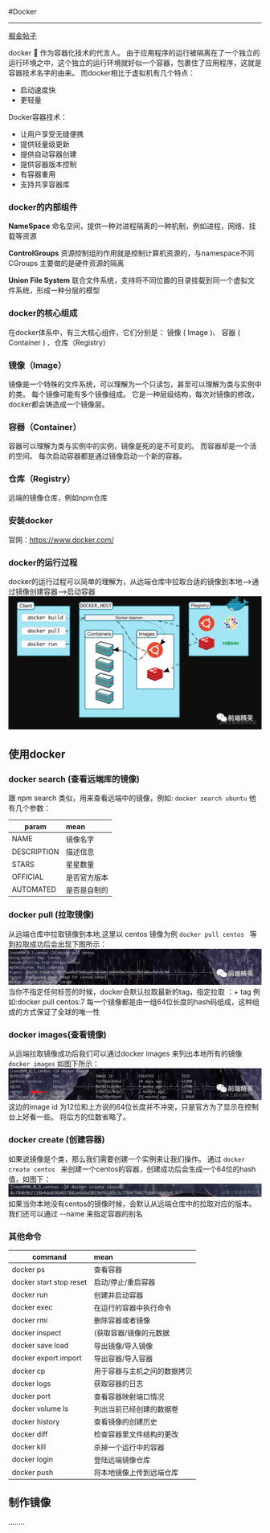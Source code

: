 #Docker

---
[掘金帖子](https://juejin.cn/post/6844904117165359111)

docker 🐳 作为容器化技术的代言人。 由于应用程序的运行被隔离在了一个独立的运行环境之中，这个独立的运行环境就好似一个容器，包裹住了应用程序，这就是容器技术名字的由来。 而docker相比于虚拟机有几个特点：

* 启动速度快
* 更轻量

Docker容器技术：
- 让用户享受无缝便携
- 提供轻量级更新
- 提供自动容器创建
- 提供容器版本控制
- 有容器重用
- 支持共享容器库

### docker的内部组件
**NameSpace** 命名空间，提供一种对进程隔离的一种机制，例如进程，网络、挂载等资源

**ControlGroups** 资源控制组的作用就是控制计算机资源的，与namespace不同CGroups 主要做的是硬件资源的隔离

**Union File System**  联合文件系统，支持将不同位置的目录挂载到同一个虚拟文件系统，形成一种分层的模型

### docker的核心组成
在docker体系中，有三大核心组件，它们分别是： 镜像 ( Image )、 容器 ( Container ) 、仓库（Registry）
### 镜像（Image）
镜像是一个特殊的文件系统，可以理解为一个只读包，甚至可以理解为类与实例中的类。 每个镜像可能有多个镜像组成。 它是一种层级结构，每次对镜像的修改，docker都会铸造成一个镜像层。
### 容器（Container）
容器可以理解为类与实例中的实例，镜像是死的是不可变的。 而容器却是一个活的空间。 每次启动容器都是通过镜像启动一个新的容器。
### 仓库（Registry）
远端的镜像仓库，例如npm仓库

### 安装docker
官网：https://www.docker.com/
### docker的运行过程
docker的运行过程可以简单的理解为，从远端仓库中拉取合适的镜像到本地-->通过镜像创建容器-->启动容器
![运行图](image/img.png)

使用docker
---
### docker search (查看远端库的镜像)
跟 npm search 类似，用来查看远端中的镜像，例如:
`docker search ubuntu`
他有几个参数：

| param       | mean   |
|-------------|:-------|
| NAME        | 镜像名字   |
| DESCRIPTION | 描述信息   |
| STARS       | 星星数量   |
| OFFICIAL    | 是否官方版本 |
| AUTOMATED   | 是否是自制的 |

### docker pull (拉取镜像)
从远端仓库中拉取镜像到本地,这里以 centos 镜像为例
`docker pull centos `
等到拉取成功后会出现下图所示：
![图](image/img_1.png)
当你不指定任何标签的时候，docker会默认拉取最新的tag，指定拉取 ：+ tag 例如:docker pull centos:7 每一个镜像都是由一组64位长度的hash码组成，这种组成的方式保证了全球的唯一性
### docker images(查看镜像)
从远端拉取镜像成功后我们可以通过docker images 来列出本地所有的镜像
`docker images`
如图下所示：
![图](image/img_2.png)
这边的image id 为12位和上方说的64位长度并不冲突，只是官方为了显示在控制台上好看一些。 将后方的位数省略了。
### docker create (创建容器)
如果说镜像是个类，那么我们需要创建一个实例来让我们操作。 通过
`docker create centos
`
来创建一个centos的容器，创建成功后会生成一个64位的hash值，如图下：
![图](image/img_3.png)
如果当你本地没有centos的镜像时候，会默认从远端仓库中的拉取对应的版本。 我们还可以通过 --name 来指定容器的别名

### 其他命令

| command                   | mean           |
|---------------------------|:---------------|
| docker ps                 | 查看容器           |
| docker start  stop  reset | 启动/停止/重启容器     |
| docker run                | 创建并启动容器        |
| docker exec               | 在运行的容器中执行命令    |
| docker rmi                | 删除容器或者镜像       |
| docker inspect            | (获取容器/镜像的元数据   |
| docker save load          | 导出镜像/导入镜像      |
| docker export import      | 导出容器/导入容器      |
| docker cp                 | 用于容器与主机之间的数据拷贝 |
| docker logs               | 获取容器的日志        |
| docker port               | 查看容器映射端口情况     |
| docker volume ls          | 列出当前已经创建的数据卷   |
| docker history            | 查看镜像的创建历史      |
| docker diff               | 检查容器里文件结构的更改   |
| docker kill               | 杀掉一个运行中的容器     |
| docker login              | 登陆远端镜像仓库       |
| docker push               | 将本地镜像上传到远端仓库   |

制作镜像
---
........